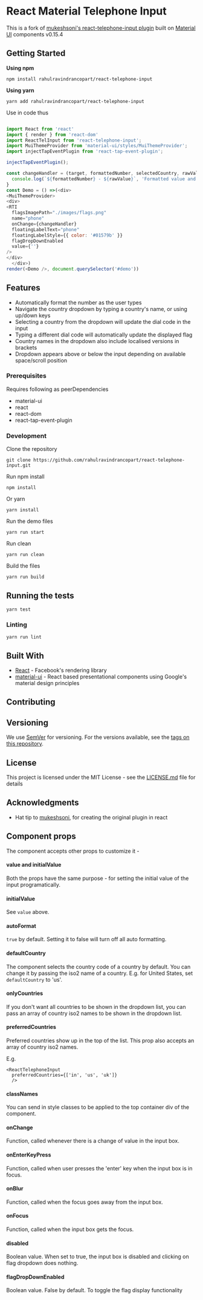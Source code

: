 # React Material Telephone Input

This is a fork of [mukeshsoni's react-telephone-input plugin](https://github.com/mukeshsoni/react-telephone-input) built on [Material UI](http://material-ui.com) components v0.15.4

## Getting Started

**Using npm**
```
npm install rahulravindrancopart/react-telephone-input
```
**Using yarn**
```
yarn add rahulravindrancopart/react-telephone-input
```

Use in code thus
```js

import React from 'react'
import { render } from 'react-dom'
import ReactTelInput from 'react-telephone-input';
import MuiThemeProvider from 'material-ui/styles/MuiThemeProvider';
import injectTapEventPlugin from 'react-tap-event-plugin';

injectTapEventPlugin();

const changeHandler = (target, formattedNumber, selectedCountry, rawValue) => {
  console.log(`${formattedNumber} - ${rawValue}`, 'Formatted value and raw value')
}
const Demo = () =>(<div>
<MuiThemeProvider>
<div>
<RTI
  flagsImagePath="./images/flags.png"
  name="phone"
  onChange={changeHandler}
  floatingLabelText="phone"
  floatingLabelStyle={{ color: '#01579b' }}
  flagDropDownEnabled
  value={''}
/>
</div>
  </div>)
render(<Demo />, document.querySelector('#demo'))

```
## Features
* Automatically format the number as the user types
* Navigate the country dropdown by typing a country's name, or using up/down keys
* Selecting a country from the dropdown will update the dial code in the input
* Typing a different dial code will automatically update the displayed flag
* Country names in the dropdown also include localised versions in brackets
* Dropdown appears above or below the input depending on available space/scroll position

### Prerequisites

Requires following as peerDependencies
 - material-ui
 - react
 - react-dom
 - react-tap-event-plugin

### Development

Clone the repository

```
git clone https://github.com/rahulravindrancopart/react-telephone-input.git
```

Run npm install

```
npm install
```
Or yarn

```
yarn install
```

Run the demo files

```
yarn run start
```

Run clean
```
yarn run clean
```
Build the files
```
yarn run build
```

## Running the tests

```
yarn test
```

### Linting


```
yarn run lint
```

## Built With

* [React](http://www.reactjs.org/) - Facebook's rendering library
* [material-ui](https://material-ui.com/) - React based presentational components using Google's material design principles


## Contributing


## Versioning

We use [SemVer](http://semver.org/) for versioning. For the versions available, see the [tags on this repository](https://github.com/rahulravindrancopart/react-telephone-input/releases).


## License

This project is licensed under the MIT License - see the [LICENSE.md](LICENSE.md) file for details

## Acknowledgments

* Hat tip to [mukeshsoni](https://github.com/mukeshsoni), for creating the original plugin in react


## Component props
The component accepts other props to customize it -

#### value and initialValue
Both the props have the same purpose - for setting the initial value of the input programatically.

#### initialValue
See `value` above.

#### autoFormat
`true` by default. Setting it to false will turn off all auto formatting.

#### defaultCountry
The component selects the country code of a country by default. You can change it by passing the iso2 name of a country. E.g. for United States, set `defaultCountry` to 'us'.

#### onlyCountries
If you don't want all countries to be shown in the dropdown list, you can pass an array of country iso2 names to be shown in the dropdown list.

#### preferredCountries
Preferred countries show up in the top of the list. This prop also accepts an array of country iso2 names.

E.g.
```
<ReactTelephoneInput
  preferredCountries={['in', 'us', 'uk']}
  />
```
#### classNames
You can send in style classes to be applied to the top container div of the component.

#### onChange
Function, called whenever there is a change of value in the input box.

#### onEnterKeyPress
Function, called when user presses the 'enter' key when the input box is in focus.

#### onBlur
Function, called when the focus goes away from the input box.

#### onFocus
Function, called when the input box gets the focus.

#### disabled
Boolean value. When set to true, the input box is disabled and clicking on flag dropdown does nothing.

#### flagDropDownEnabled
Boolean value. False by default. To toggle the flag display functionality 
